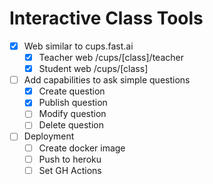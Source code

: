 # Interactive Class Tools

- [x] Web similar to cups.fast.ai
	- [x] Teacher web /cups/[class]/teacher
	- [x] Student web /cups/[class]
- [ ] Add capabilities to ask simple questions
  - [x] Create question
  - [x] Publish question
  - [ ] Modify question
  - [ ] Delete question

- [ ] Deployment
	- [ ] Create docker image
	- [ ] Push to heroku
	- [ ] Set GH Actions
